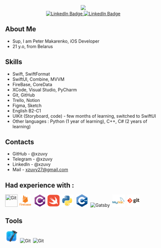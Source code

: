 <div id="header" align="center">
  <img src="https://media0.giphy.com/media/wv1RNuvWMjQ10bzExO/giphy.gif?cid=ecf05e479pl34fgwe02fo9yz055ylxwb2yfs1j342k4hhikb&rid=giphy.gif&ct=g" width="300"/>
</div>

<div id="badges" align="center">
  <a href="https://t.me/xzuvy">
    <img src="https://logos-world.net/wp-content/uploads/2021/03/Telegram-Logo.png?style=for-the-badge&logo=linkedin&logoColor=white" alt="LinkedIn Badge" width="100"/>
    <a href="mailto:xzuvy27@gmail.com">
    <img src="https://upload.wikimedia.org/wikipedia/commons/thumb/7/7e/Gmail_icon_%282020%29.svg/512px-Gmail_icon_%282020%29.svg.png?style=for-the-badge&logo=linkedin&logoColor=white" alt="LinkedIn Badge" width="70"/>
  </a>
  </div>




##  About Me

- Sup, I am Peter Makarenko, iOS Developer
- 21 y.o, from Belarus



## Skills

- Swift, SwiftFormat
- SwiftUI, Combine, MVVM
- FireBase, CoreData
- XCode, Visual Studio, PyCharm
- Git, GitHub
- Trello, Notion
- Figma, Sketch
- English B2-C1
- UIKit (Storyboard, code) - few months of learning, switched to SwiftUI
- Other languages : Python (1 year of learning), C++, C# (2 years of learning)
## Contacts
- GitHub - @xzuvy
- Telegram - @xzuvy
- LinkedIn - @xzuvy
- Mail - xzuvy27@gmail.com

## Had experience with :
<div>
  <img src="https://camo.githubusercontent.com/537f66454b766b0d56da91225206ebf6d28ecff24d84668d52cf9430e02460fd/68747470733a2f2f63646e2e776f726c64766563746f726c6f676f2e636f6d2f6c6f676f732f646a616e676f2e737667" title="Git" **alt="Git" width="40" height="40"/>
  <img src="https://github.com/devicons/devicon/blob/master/icons/firebase/firebase-plain-wordmark.svg" title="Firebase" alt="Firebase" width="40" height="40"/>&nbsp;
  <img src="https://raw.githubusercontent.com/devicons/devicon/master/icons/csharp/csharp-original.svg" title="Git" **alt="Git" width="40" height="40"/>
  <img src="https://raw.githubusercontent.com/devicons/devicon/master/icons/swift/swift-original.svg" title="Git" **alt="Git" width="40" height="40"/>
  <img src="https://raw.githubusercontent.com/devicons/devicon/master/icons/python/python-original.svg" title="AWS" alt="AWS" width="40" height="40"/>&nbsp;
  <img src="https://raw.githubusercontent.com/devicons/devicon/master/icons/cplusplus/cplusplus-original.svg" title="NodeJS" alt="NodeJS" width="40" height="40"/>&nbsp;
  <img src="https://camo.githubusercontent.com/471c6ba43f0f163be29c1b5ae7ba46b4849cc2f075bc0a73b901af14b4524624/68747470733a2f2f646576656c6f7065722e6170706c652e636f6d2f6173736574732f656c656d656e74732f69636f6e732f737769667475692f737769667475692d39367839365f32782e706e67" title="Gatsby"  alt="Gatsby" width="40" height="40"/>&nbsp;
  <img src="https://github.com/devicons/devicon/blob/master/icons/mysql/mysql-original-wordmark.svg" title="MySQL"  alt="MySQL" width="40" height="40"/>&nbsp; 
  <img src="https://github.com/devicons/devicon/blob/master/icons/git/git-original-wordmark.svg" title="Git" alt="Git" width="40" height="40"/>&nbsp; 
</div>

## Tools
<div>
  <img src="https://github.com/devicons/devicon/raw/master/icons/xcode/xcode-original.svg" title="Git" alt="Git" width="40" height="40"/>&nbsp;
  <img src="https://camo.githubusercontent.com/4facbe200b31135c3e8adc1c42a20f242f76910ffb094c82d5a7a8af384f619d/68747470733a2f2f75706c6f61642e77696b696d656469612e6f72672f77696b6970656469612f636f6d6d6f6e732f7468756d622f392f39612f56697375616c5f53747564696f5f436f64655f312e33355f69636f6e2e7376672f3230343870782d56697375616c5f53747564696f5f436f64655f312e33355f69636f6e2e7376672e706e67" title="Git" alt="Git" width="40" height="40"/>&nbsp; 
  <img src="https://upload.wikimedia.org/wikipedia/commons/thumb/1/1d/PyCharm_Icon.svg/1200px-PyCharm_Icon.svg.png" title="Git" alt="Git" width="40" height="40"/>&nbsp; 

